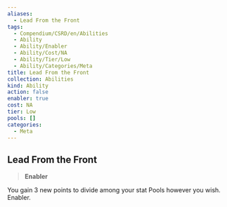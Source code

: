 ```yaml
---
aliases:
  - Lead From the Front
tags:
  - Compendium/CSRD/en/Abilities
  - Ability
  - Ability/Enabler
  - Ability/Cost/NA
  - Ability/Tier/Low
  - Ability/Categories/Meta
title: Lead From the Front
collection: Abilities
kind: Ability
action: false
enabler: true
cost: NA
tier: Low
pools: []
categories:
  - Meta
---
```

## Lead From the Front  
>**Enabler**
  
You gain 3 new points to divide among your stat Pools however you wish. Enabler.